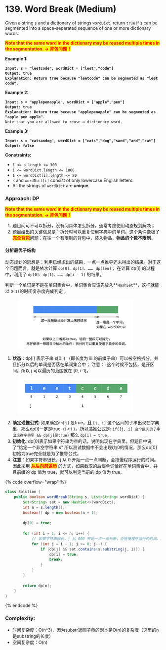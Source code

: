 # 139. Word Break (Medium)

Given a string `s` and a dictionary of strings `wordDict`, return `true` if `s` can be segmented into a space-separated sequence of one or more dictionary words.

<mark style="color:red;">**Note that the same word in the dictionary may be reused multiple times in the segmentation. -> 背包问题！**</mark>

**Example 1:**

<pre><code><strong>Input: s = "leetcode", wordDict = ["leet","code"]
</strong><strong>Output: true
</strong><strong>Explanation: Return true because "leetcode" can be segmented as "leet code".
</strong></code></pre>

**Example 2:**

<pre><code><strong>Input: s = "applepenapple", wordDict = ["apple","pen"]
</strong><strong>Output: true
</strong><strong>Explanation: Return true because "applepenapple" can be segmented as "apple pen apple".
</strong>Note that you are allowed to reuse a dictionary word.
</code></pre>

**Example 3:**

<pre><code><strong>Input: s = "catsandog", wordDict = ["cats","dog","sand","and","cat"]
</strong><strong>Output: false
</strong></code></pre>

**Constraints:**

* `1 <= s.length <= 300`
* `1 <= wordDict.length <= 1000`
* `1 <= wordDict[i].length <= 20`
* `s` and `wordDict[i]` consist of only lowercase English letters.
* All the strings of `wordDict` are **unique**.



### Approach: DP

<mark style="color:red;">**Note that the same word in the dictionary may be reused multiple times in the segmentation. -> 背包问题！**</mark>

1. 题目问可不可以拆分，没有问具体怎么拆分，通常考虑使用动态规划解决；&#x20;
2. 题目给出的关键信息是：拆分时可以重复使用字典中的单词。这个条件像极了 <mark style="color:red;">**完全背包**</mark>问题：在往一个有限制的背包中，装入物品，**物品的个数不限制**。

#### 分析最优子结构

&#x20;动态规划的思想是：利用已经求出的结果，一点一点推导还未得出的结果。对于这个问题而言，就是依次计算 `dp[0]、dp[1]、……、dp[len]`； 在计算 dp\[i] 的过程中，利用了 `dp[0]、dp[1]、……、dp[i - 1]` 的结果。

判断一个单词是不是在单词集合中，单词集合应该先放入**`HashSet`**，这样就能以 `O(1)`的时间复杂度完成判定；

<figure><img src="../../../.gitbook/assets/image (16).png" alt="" width="375"><figcaption></figcaption></figure>

1. **状态**：dp\[i] 表示子串 s\[0:i) （即长度为 iii 的前缀子串）可以被空格拆分，并且拆分以后的单词是否落在单词集合中； 注意：i 这个时候不包括，是开区间。所以 j 可以遍历的范围就在 \[0, i-1]。

<figure><img src="../../../.gitbook/assets/image (17).png" alt="" width="375"><figcaption></figcaption></figure>

2. **确定递推公式**: 如果确定`dp[j]` 是true，**且** `[j, i]` 这个区间的子串出现在字典里，那么dp\[i]一定是true（j < i ）。所以递推公式是: `if([j, i] 这个区间的子串出现在字典里 && dp[j]是true)` 那么 `dp[i] = true`。
3. **初始化**: dp\[0]表示如果字符串为空的话，说明出现在字典里。但题目中说了“给定一个非空字符串 s” 所以测试数据中不会出现i为0的情况，那么dp\[0]初始为true完全就是为了推导公式。
4. **注意**：如果字符串很长，j 从 0 开始一点一点判断，会拖慢程序运行的时间。因此采用 <mark style="color:red;">**从后向前遍历**</mark> 的方式，如果截取的后缀单词恰好在单词集合中，并且前缀的 dp 值为 true，就可以判定当前的 dp 值为 true。

{% code overflow="wrap" %}
```java
class Solution {
    public boolean wordBreak(String s, List<String> wordDict) {
        Set<String> set = new HashSet<>(wordDict);
        int n = s.length();
        boolean[] dp = new boolean[n + 1];

        dp[0] = true;

        for (int i = 1; i <= n; i++) {
            // 如果字符串很长，j 从 000 开始一点一点判断，会拖慢程序运行的时间。因此采用 从后向前遍历 的方式，如果截取的后缀单词恰好在单词集合中，并且前缀的 dp 值为 true，就可以判定当前的 dp 值为 true。
            for (int j = i - 1; j >= 0; j--) {
                if (dp[j] && set.contains(s.substring(j, i))) {
                    dp[i] = true;
                    break;
                }
            }
        }

        return dp[n];
    }
}
```
{% endcode %}

### Complexity:

* 时间复杂度：O(n^3)，因为substr返回子串的副本是O(n)的复杂度（这里的n是substring的长度）
* 空间复杂度：O(n)
